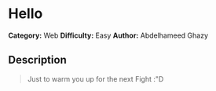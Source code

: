 # Hello
**Category:** Web
**Difficulty:** Easy
**Author:** Abdelhameed Ghazy

## Description

> Just to warm you up for the next Fight :"D
